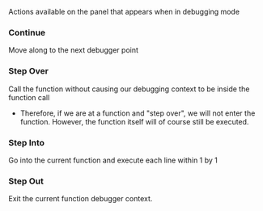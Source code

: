 
Actions available on the panel that appears when in debugging mode

### Continue
Move along to the next debugger point

### Step Over
Call the function without causing our debugging context to be inside the function call
- Therefore, if we are at a function and "step over", we will not enter the function. However, the function itself will of course still be executed.

### Step Into
Go into the current function and execute each line within 1 by 1

### Step Out
Exit the current function debugger context.
